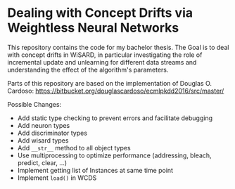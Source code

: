 # Dealing with Concept Drifts via Weightless Neural Networks

This repository contains the code for my bachelor thesis.
The Goal is to deal with concept drifts in WiSARD, in particular investigating the role of incremental update and unlearning for different data streams and understanding the effect of the algorithm's parameters.

Parts of this repository are based on the implementation of Douglas O. Cardoso: https://bitbucket.org/douglascardoso/ecmlpkdd2016/src/master/


Possible Changes:
* Add static type checking to prevent errors and facilitate debugging
* Add neuron types
* Add discriminator types
* Add wisard types
* Add `__str__` method to all object types
* Use multiprocessing to optimize performance (addressing, bleach, predict, clear, ...)
* Implement getting list of Instances at same time point
* Implement `load()` in WCDS
